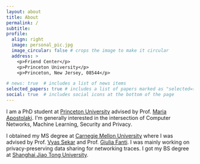```yaml
---
layout: about
title: About
permalink: /
subtitle: 
profile:
  align: right
  image: personal_pic.jpg
  image_circular: false # crops the image to make it circular
  address: >
    <p>Friend Center</p>
    <p>Princeton University</p>
    <p>Princeton, New Jersey, 08544</p>

# news: true  # includes a list of news items
selected_papers: true # includes a list of papers marked as "selected={true}"
social: true  # includes social icons at the bottom of the page
---
```


I am a PhD student at [Princeton University](https://www.princeton.edu/) advised by Prof. [Maria Apostolaki](https://netsyn.princeton.edu/people/maria-apostolaki). I'm generally interested in the intersection of Computer Networks, Machine Learning, Security and Privacy.

I obtained my MS degree at [Carnegie Mellon University](https://www.cmu.edu/) where I was advised by Prof. [Vyas Sekar](https://users.ece.cmu.edu/~vsekar/) and Prof. [Giulia Fanti](https://gfanti.github.io/website/). I was mainly working on privacy-preserving data sharing for networking traces. I got my BS degree at [Shanghai Jiao Tong University](https://en.sjtu.edu.cn/).
